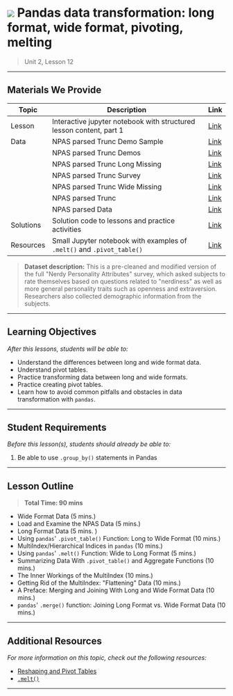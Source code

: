 <!--
Questions? Comments?:
1. Log an issue to this repo to alert us of a problem.
2. Suggest an edit yourself by forking this repo, making edits, and submitting a pull request with your changes back to our master branch.
3. Reach out to the data team on Slack and share your thoughts!
-->

# ![](https://ga-dash.s3.amazonaws.com/production/assets/logo-9f88ae6c9c3871690e33280fcf557f33.png) Pandas data transformation: long format, wide format, pivoting, melting

> Unit 2, Lesson 12

<!--- Unit and Lesson or sequence information. This template is an instructor-facing description of lesson contents. Students who fork these repos may also be able to view. --->

---

## Materials We Provide

<!--- This section is a table of contents for the lesson. The table structure breaks down typical lesson resources into types, distinguishing between lesson notebooks and other supporting materials. Note that the table below demonstrates the total possible range of materials; most lessons won't require all of the categories below. Also note that every item in the repo should get its own line and link, like the example shown for data. --->

| Topic | Description | Link |
| --- | --- | --- |
| Lesson | Interactive jupyter notebook with structured lesson content, part 1 | [Link](./long-wide-pivoting-melting-in-pandas.ipynb)|
| Data | NPAS parsed Trunc Demo Sample | [Link](./datasets/NPAS_parsed_trunc_demo_sample.csv)|
|| NPAS parsed Trunc Demos | [Link](./datasets/NPAS_parsed_trunc_demos.csv)|
|| NPAS parsed Trunc Long Missing | [Link](./datasets/NPAS_parsed_trunc_long_missing.csv)|
|| NPAS parsed Trunc Survey | [Link](./datasets/NPAS_parsed_trunc_survey.csv)|
|| NPAS parsed Trunc Wide Missing | [Link](./datasets/NPAS_parsed_trunc_wide_missing.csv)|
|| NPAS parsed Trunc | [Link](./datasets/NPAS_parsed_trunc.csv)|
|| NPAS parsed Data | [Link](./datasets/NPAS-data.csv)|
| Solutions | Solution code to lessons and practice activities | [Link](./solution-code/long-wide-pivoting-melting-in-pandas-solution.ipynb)|
| Resources | Small Jupyter notebook with examples of `.melt()` and `.pivot_table()` | [Link](./resources/simple-example-melt-pivot-table.ipynb) |

> **Dataset description:** This is a pre-cleaned and modified version of the full "Nerdy Personality Attributes" survey, which asked subjects to rate themselves based on questions related to "nerdiness" as well as more general personality traits such as openness and extraversion. Researchers also collected demographic information from the subjects.

---

## Learning Objectives

<!--- This section lists the learning objectives of the lesson. For information on how to write clear learning objectives, see: http://ii.library.jhu.edu/2016/07/20/writing-effective-learning-objectives/ --->

*After this lessons, students will be able to:*

- Understand the differences between long and wide format data.
- Understand pivot tables.
- Practice transforming data between long and wide formats.
- Practice creating pivot tables.
- Learn how to avoid common pitfalls and obstacles in data transformation with `pandas`.

---

## Student Requirements

<!--- This section explains the relevant prerequisites; in other words, what do students need to know to be able to benefit and perform the tasks required in this lesson? This includes lists of skills or prior learning objectives --->

*Before this lesson(s), students should already be able to:*

1. Be able to use `.group_by()` statements in Pandas

---

## Lesson Outline

<!--- This section outlines the lesson plan with relevant sections and subsections, providing both the total time required as well as suggestions for timing in each subsection --->

> **Total Time: 90 mins**

- Wide Format Data (5 mins.)
- Load and Examine the NPAS Data (5 mins.)
- Long Format Data (5 mins. )
- Using `pandas`' `.pivot_table()` Function: Long to Wide Format (10 mins.)
- MultiIndex/Hierarchical Indices in `pandas` (10 mins.)
- Using `pandas`' `.melt()` Function: Wide to Long Format (5 mins.)
- Summarizing Data With `.pivot_table()` and Aggregate  Functions (10 mins.)
- The Inner Workings of the MultiIndex (10 mins.)
- Getting Rid of the MultiIndex: "Flattening" Data (10 mins.)
- A Preface: Merging and Joining With Long and Wide Format Data (10 mins.)
- `pandas`' `.merge()` function: Joining Long Format vs. Wide Format Data (10 mins.)

---

<!--- If a repo contains any additional practice files or supplementary resources (PDFs, etc) describe them here

> OPTIONAL: Practice/Resources
- Item 1 description
- Item 2 description

---
--->

## Additional Resources

<!--- This section lists useful reference materials that can inform, extend, or deepen a student's understanding of the material. While this may seem like a "nice to have" feature, we normally see a range of advanced and remedial students in our classes. Curating these resources allows us to provide targeted materials and suggestions that instructors can use to support different student needs. --->

*For more information on this topic, check out the following resources:*

- [Reshaping and Pivot Tables](https://pandas.pydata.org/pandas-docs/stable/reshaping.html)
- [`.melt()`](https://pandas.pydata.org/pandas-docs/stable/generated/pandas.melt.html)

---